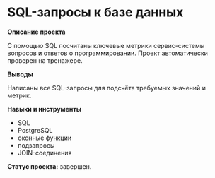 # SQL-запросы к базе данных

**Описание проекта**
 
С помощью SQL посчитаны ключевые метрики сервис-системы вопросов и ответов о программировании. Проект автоматически проверен на тренажере.

**Выводы**

Написаны все SQL-запросы для подсчёта требуемых значений и метрик. 

**Навыки и инструменты**

- SQL
- PostgreSQL
- оконные функции
- подзапросы
- JOIN-соединения

**Статус проекта:** завершен.
